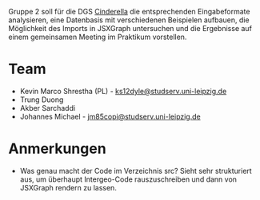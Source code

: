 Gruppe 2 soll für die DGS [Cinderella](https://www.cinderella.de) die
entsprechenden Eingabeformate analysieren, eine Datenbasis mit verschiedenen
Beispielen aufbauen, die Möglichkeit des Imports in JSXGraph untersuchen und
die Ergebnisse auf einem gemeinsamen Meeting im Praktikum vorstellen.

# Team

* Kevin Marco Shrestha (PL) - ks12dyle@studserv.uni-leipzig.de
* Trung Duong
* Akber Sarchaddi
* Johannes Michael - jm85copi@studserv.uni-leipzig.de

# Anmerkungen

* Was genau macht der Code im Verzeichnis src? Sieht sehr strukturiert aus, um
  überhaupt Intergeo-Code rauszuschreiben und dann von JSXGraph rendern zu
  lassen.